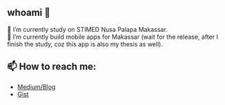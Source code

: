 ## whoami 👋

<!--
**im-o/im-o** is a ✨ _special_ ✨ repository because its `README.md` (this file) appears on your GitHub profile.

Here are some ideas to get you started:

- 🔭 I’m currently working on ...
- 🌱 I’m currently learning ...
- 👯 I’m looking to collaborate on ...
- 🤔 I’m looking for help with ...
- 💬 Ask me about ...
- 📫 How to reach me: ...
- 😄 Pronouns: ...
- ⚡ Fun fact: ...
-->
🌱 I’m currently study on STIMED Nusa Palapa Makassar.   
🌱 I’m currently build mobile apps for Makassar (wait for the release, after I finish the study, coz this app is also my thesis as well).
## 📫 How to reach me:
* [Medium/Blog](https://medium.com/@rivaldy)
* [Gist](https://gist.github.com/im-o)
